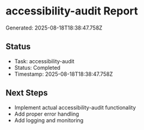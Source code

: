 # accessibility-audit Report

Generated: 2025-08-18T18:38:47.758Z

## Status
- Task: accessibility-audit
- Status: Completed
- Timestamp: 2025-08-18T18:38:47.758Z

## Next Steps
- Implement actual accessibility-audit functionality
- Add proper error handling
- Add logging and monitoring
